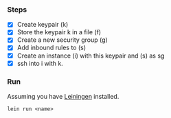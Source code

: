 ### Steps

- [x] Create keypair (k)
- [x] Store the keypair k in a file (f)
- [x] Create a new security group (g)
- [x] Add inbound rules to (s)
- [x] Create an instance (i) with this keypair and (s) as sg
- [x] ssh into i with k.

### Run
Assuming you have [Leiningen](http://leiningen.org/) installed.
```
lein run <name>
```
